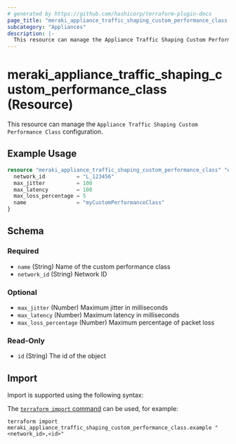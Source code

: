 ```yaml
---
# generated by https://github.com/hashicorp/terraform-plugin-docs
page_title: "meraki_appliance_traffic_shaping_custom_performance_class Resource - terraform-provider-meraki"
subcategory: "Appliances"
description: |-
  This resource can manage the Appliance Traffic Shaping Custom Performance Class configuration.
---
```


# meraki_appliance_traffic_shaping_custom_performance_class (Resource)

This resource can manage the `Appliance Traffic Shaping Custom Performance Class` configuration.

## Example Usage

```terraform
resource "meraki_appliance_traffic_shaping_custom_performance_class" "example" {
  network_id          = "L_123456"
  max_jitter          = 100
  max_latency         = 100
  max_loss_percentage = 5
  name                = "myCustomPerformanceClass"
}
```

<!-- schema generated by tfplugindocs -->
## Schema

### Required

- `name` (String) Name of the custom performance class
- `network_id` (String) Network ID

### Optional

- `max_jitter` (Number) Maximum jitter in milliseconds
- `max_latency` (Number) Maximum latency in milliseconds
- `max_loss_percentage` (Number) Maximum percentage of packet loss

### Read-Only

- `id` (String) The id of the object

## Import

Import is supported using the following syntax:

The [`terraform import` command](https://developer.hashicorp.com/terraform/cli/commands/import) can be used, for example:

```shell
terraform import meraki_appliance_traffic_shaping_custom_performance_class.example "<network_id>,<id>"
```
